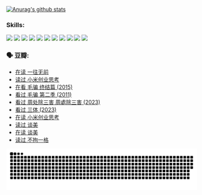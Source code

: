 
[![Anurag's github stats](https://github-readme-stats.vercel.app/api?username=w940853815)](https://github.com/anuraghazra/github-readme-stats)

### Skills:

<code><img height="32" src="https://cdn.jsdelivr.net/npm/simple-icons@v5/icons/python.svg"></code>
<code><img height="32" src="https://cdn.jsdelivr.net/npm/simple-icons@v5/icons/javascript.svg"></code>
<code><img height="32" src="https://cdn.jsdelivr.net/npm/simple-icons@v5/icons/django.svg"></code>
<code><img height="32" src="https://cdn.jsdelivr.net/npm/simple-icons@v5/icons/flask.svg"></code>
<code><img height="32" src="https://cdn.jsdelivr.net/npm/simple-icons@v5/icons/vuetify.svg"></code>
<code><img height="32" src="https://cdn.jsdelivr.net/npm/simple-icons@v5/icons/git.svg"></code>
<code><img height="32" src="https://cdn.jsdelivr.net/npm/simple-icons@v5/icons/docker.svg"></code>
<code><img height="32" src="https://cdn.jsdelivr.net/npm/simple-icons@v5/icons/postgresql.svg"></code>
<code><img height="32" src="https://cdn.jsdelivr.net/npm/simple-icons@v5/icons/elasticsearch.svg"></code>
<code><img height="32" src="https://cdn.jsdelivr.net/npm/simple-icons@v5/icons/macos.svg"></code>
<code><img height="32" src="https://cdn.jsdelivr.net/npm/simple-icons@v5/icons/linux.svg"></code>

### 🗣 豆瓣:

<!-- DOUBAN-ACTIVITIES:START -->
- [在读 一往无前](https://www.douban.com/people/136069238/status/4590507310/?_i=15249734)
- [读过 小米创业思考](https://www.douban.com/people/136069238/status/4590506983/?_i=15249734)
- [在看 毛骗 终结篇‎ (2015)](https://www.douban.com/people/136069238/status/4581971924/?_i=15249734)
- [看过 毛骗 第二季‎ (2011)](https://www.douban.com/people/136069238/status/4581971810/?_i=15249734)
- [看过 周处除三害 周處除三害‎ (2023)](https://www.douban.com/people/136069238/status/4575646701/?_i=15249734)
- [看过 三体‎ (2023)](https://www.douban.com/people/136069238/status/4574263039/?_i=15249734)
- [在读 小米创业思考](https://www.douban.com/people/136069238/status/4572047905/?_i=15249734)
- [读过 谈美](https://www.douban.com/people/136069238/status/4572047629/?_i=15249734)
- [在读 谈美](https://www.douban.com/people/136069238/status/4560861771/?_i=15249734)
- [读过 不拘一格](https://www.douban.com/people/136069238/status/4560861445/?_i=15249734)
<!-- DOUBAN-ACTIVITIES:END -->


![Snake animation](https://raw.githubusercontent.com/w940853815/w940853815/output/github-contribution-grid-snake.svg)

<!--
**w940853815/w940853815** is a ✨ _special_ ✨ repository because its `README.md` (this file) appears on your GitHub profile.

Here are some ideas to get you started:

- 🔭 I’m currently working on ...
- 🌱 I’m currently learning ...
- 👯 I’m looking to collaborate on ...
- 🤔 I’m looking for help with ...
- 💬 Ask me about ...
- 📫 How to reach me: ...
- 😄 Pronouns: ...
- ⚡ Fun fact: ...
-->
